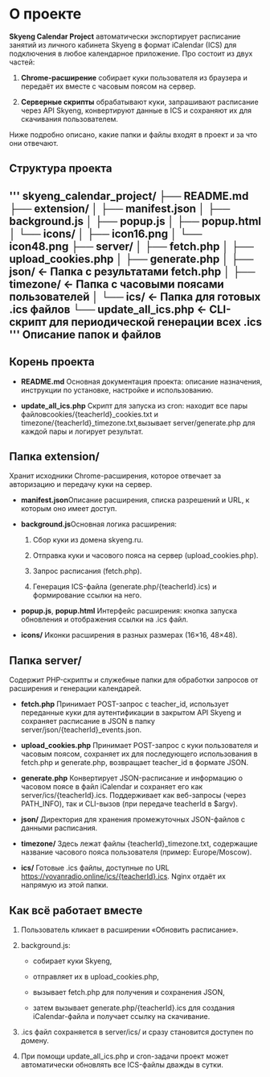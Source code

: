 О проекте
=========

**Skyeng Calendar Project** автоматически экспортирует расписание занятий из личного кабинета Skyeng в формат iCalendar (ICS) для подключения в любое календарное приложение. Про состоит из двух частей:

1. **Chrome-расширение** собирает куки пользователя из браузера и передаёт их вместе с часовым поясом на сервер.

2. **Серверные скрипты** обрабатывают куки, запрашивают расписание через API Skyeng, конвертируют данные в ICS и сохраняют их для скачивания пользователем.

Ниже подробно описано, какие папки и файлы входят в проект и за что они отвечают.

Структура проекта
-----------------

'''
skyeng_calendar_project/
├── README.md
├── extension/
│   ├── manifest.json
│   ├── background.js
│   ├── popup.js
│   ├── popup.html
│   └── icons/
│       ├── icon16.png
│       └── icon48.png
├── server/
│   ├── fetch.php
│   ├── upload_cookies.php
│   ├── generate.php
│   ├── json/            ← Папка с результатами fetch.php
│   ├── timezone/        ← Папка с часовыми поясами пользователей
│   └── ics/             ← Папка для готовых .ics файлов
└── update_all_ics.php   ← CLI-скрипт для периодической генерации всех .ics
'''
Описание папок и файлов
-----------------------

Корень проекта
--------------

* **README.md** Основная документация проекта: описание назначения, инструкции по установке, настройке и использованию.

* **update\_all\_ics.php** Скрипт для запуска из cron: находит все пары файловcookies/{teacherId}\_cookies.txt и timezone/{teacherId}\_timezone.txt,вызывает server/generate.php для каждой пары и логирует результат.

Папка extension/
----------------

Хранит исходники Chrome-расширения, которое отвечает за авторизацию и передачу куки на сервер.

* **manifest.json**Описание расширения, списка разрешений и URL, к которым оно имеет доступ.

* **background.js**Основная логика расширения:

    1. Сбор куки из домена skyeng.ru.

    2. Отправка куки и часового пояса на сервер (upload\_cookies.php).

    3. Запрос расписания (fetch.php).

    4. Генерация ICS-файла (generate.php/{teacherId}.ics) и формирование ссылки на него.

* **popup.js**, **popup.html** Интерфейс расширения: кнопка запуска обновления и отображения ссылки на .ics файл.

* **icons/** Иконки расширения в разных размерах (16×16, 48×48).

Папка server/
-------------

Содержит PHP-скрипты и служебные папки для обработки запросов от расширения и генерации календарей.

* **fetch.php** Принимает POST-запрос с teacher\_id, использует переданные куки для аутентификации в закрытом API Skyeng и сохраняет расписание в JSON в папку server/json/{teacherId}\_events.json.

* **upload\_cookies.php** Принимает POST-запрос с куки пользователя и часовым поясом, сохраняет их для последующего использования в fetch.php и generate.php, возвращает teacher\_id в формате JSON.

* **generate.php** Конвертирует JSON-расписание и информацию о часовом поясе в файл iCalendar и сохраняет его как server/ics/{teacherId}.ics. Поддерживает как веб-запросы (через PATH\_INFO), так и CLI-вызов (при передаче teacherId в $argv).

* **json/** Директория для хранения промежуточных JSON-файлов с данными расписания.

* **timezone/** Здесь лежат файлы {teacherId}\_timezone.txt, содержащие название часового пояса пользователя (пример: Europe/Moscow).

* **ics/** Готовые .ics файлы, доступные по URL <https://vovanradio.online/ics/{teacherId}.ics>. Nginx отдаёт их напрямую из этой папки.

Как всё работает вместе
-----------------------

1. Пользователь кликает в расширении «Обновить расписание».

2. background.js:

    * собирает куки Skyeng,

    * отправляет их в upload\_cookies.php,

    * вызывает fetch.php для получения и сохранения JSON,

    * затем вызывает generate.php/{teacherId}.ics для создания iCalendar-файла и получает ссылку на скачивание.

3. .ics файл сохраняется в server/ics/ и сразу становится доступен по домену.

4. При помощи update\_all\_ics.php и cron-задачи проект может автоматически обновлять все ICS-файлы дважды в сутки.
